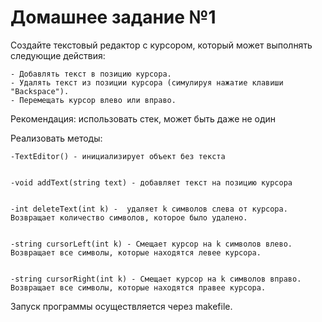 # Домашнее задание №1
Создайте текстовый редактор с курсором, который может выполнять следующие действия:

	- Добавлять текст в позицию курсора.
	- Удалять текст из позиции курсора (симулируя нажатие клавиши "Backspace").
	- Перемещать курсор влево или вправо.
	
Рекомендация: использовать стек, может быть даже не один

Реализовать методы:

	-TextEditor() - инициализирует объект без текста
	
	
	-void addText(string text) - добавляет текст на позицию курсора
	
	
	-int deleteText(int k) -  удаляет k символов слева от курсора. Возвращает количество символов, которое было удалено.
	
	
	-string cursorLeft(int k) - Смещает курсор на k символов влево. Возвращает все символы, которые находятся левее курсора.
	
	
	-string cursorRight(int k) - Смещает курсор на k символов вправо. Возвращает все символы, которые находятся правее курсора.
	

Запуск программы осуществляется через makefile.